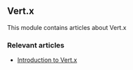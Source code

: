 ## Vert.x

This module contains articles about Vert.x

### Relevant articles

- [Introduction to Vert.x](http://www.baeldung.com/vertx)
